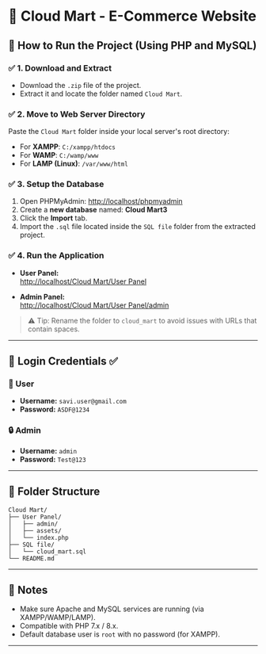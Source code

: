 # 🛒 Cloud Mart - E-Commerce Website

## 🔧 How to Run the Project (Using PHP and MySQL)

### ✅ 1. Download and Extract
- Download the `.zip` file of the project.
- Extract it and locate the folder named `Cloud Mart`.

### ✅ 2. Move to Web Server Directory
Paste the `Cloud Mart` folder inside your local server's root directory:

- For **XAMPP**: `C:/xampp/htdocs`
- For **WAMP**: `C:/wamp/www`
- For **LAMP (Linux)**: `/var/www/html`

### ✅ 3. Setup the Database
1. Open PHPMyAdmin: [http://localhost/phpmyadmin](http://localhost/phpmyadmin)
2. Create a **new database** named: **Cloud Mart3**
3. Click the **Import** tab.
4. Import the `.sql` file located inside the `SQL file` folder from the extracted project.

### ✅ 4. Run the Application
- **User Panel:**  
[http://localhost/Cloud Mart/User Panel](http://localhost/Cloud%20Mart/User%20Panel)

- **Admin Panel:**  
[http://localhost/Cloud Mart/User Panel/admin](http://localhost/Cloud%20Mart/User%20Panel/admin)

> ⚠️ Tip: Rename the folder to `cloud_mart` to avoid issues with URLs that contain spaces.

---

## 🔐 Login Credentials ✅

### 👤 User
- **Username:** `savi.user@gmail.com`
- **Password:** `ASDF@1234`

### 🔒 Admin
- **Username:** `admin`
- **Password:** `Test@123`

---

## 📂 Folder Structure

~~~
Cloud Mart/
├── User Panel/
│   ├── admin/
│   ├── assets/
│   └── index.php
├── SQL file/
│   └── cloud_mart.sql
└── README.md
~~~


---

## 📌 Notes
- Make sure Apache and MySQL services are running (via XAMPP/WAMP/LAMP).
- Compatible with PHP 7.x / 8.x.
- Default database user is `root` with no password (for XAMPP).

---
